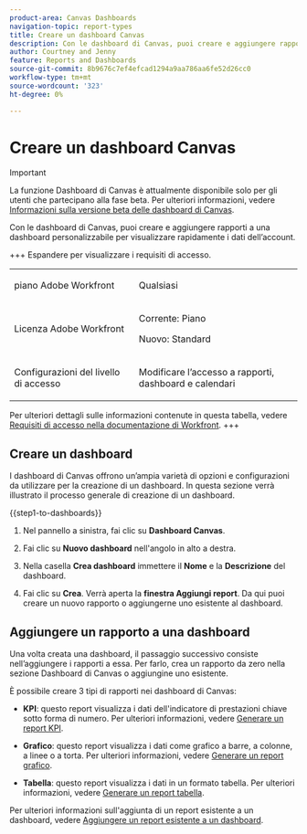 ```yaml
---
product-area: Canvas Dashboards
navigation-topic: report-types
title: Creare un dashboard Canvas
description: Con le dashboard di Canvas, puoi creare e aggiungere rapporti a una dashboard personalizzabile per visualizzare rapidamente i dati dell’account.
author: Courtney and Jenny
feature: Reports and Dashboards
source-git-commit: 8b9676c7ef4efcad1294a9aa786aa6fe52d26cc0
workflow-type: tm+mt
source-wordcount: '323'
ht-degree: 0%

---
```


# Creare un dashboard Canvas

>[!IMPORTANT]
>
>La funzione Dashboard di Canvas è attualmente disponibile solo per gli utenti che partecipano alla fase beta. Per ulteriori informazioni, vedere [Informazioni sulla versione beta delle dashboard di Canvas](/help/quicksilver/product-announcements/betas/canvas-dashboards-beta/canvas-dashboards-beta-information.md).

Con le dashboard di Canvas, puoi creare e aggiungere rapporti a una dashboard personalizzabile per visualizzare rapidamente i dati dell’account.

+++ Espandere per visualizzare i requisiti di accesso.

<table style="table-layout:auto"> 
<col> 
</col> 
<col> 
</col> 
<tbody> 
<tr> 
   <td role="rowheader"><p>piano Adobe Workfront</p></td> 
   <td> 
<p>Qualsiasi </p> 
   </td> 
<tr> 
 <tr> 
   <td role="rowheader"><p>Licenza Adobe Workfront</p></td> 
   <td> 
<p>Corrente: Piano </p> 
<p>Nuovo: Standard</p> 
   </td> 
   </tr> 
  </tr> 
  <tr> 
   <td role="rowheader"><p>Configurazioni del livello di accesso</p></td> 
   <td><p>Modificare l’accesso a rapporti, dashboard e calendari</p>
  </td> 
  </tr>  
</tbody> 
</table>

Per ulteriori dettagli sulle informazioni contenute in questa tabella, vedere [Requisiti di accesso nella documentazione di Workfront](/help/quicksilver/administration-and-setup/add-users/access-levels-and-object-permissions/access-level-requirements-in-documentation.md).
+++

## Creare un dashboard

I dashboard di Canvas offrono un’ampia varietà di opzioni e configurazioni da utilizzare per la creazione di un dashboard. In questa sezione verrà illustrato il processo generale di creazione di un dashboard.

{{step1-to-dashboards}}

1. Nel pannello a sinistra, fai clic su **Dashboard Canvas**.

1. Fai clic su **Nuovo dashboard** nell&#39;angolo in alto a destra.

1. Nella casella **Crea dashboard** immettere il **Nome** e la **Descrizione** del dashboard.

1. Fai clic su **Crea**. Verrà aperta la **finestra Aggiungi report**. Da qui puoi creare un nuovo rapporto o aggiungerne uno esistente al dashboard.

## Aggiungere un rapporto a una dashboard

Una volta creata una dashboard, il passaggio successivo consiste nell’aggiungere i rapporti a essa. Per farlo, crea un rapporto da zero nella sezione Dashboard di Canvas o aggiungine uno esistente.

È possibile creare 3 tipi di rapporti nei dashboard di Canvas:

* **KPI**: questo report visualizza i dati dell&#39;indicatore di prestazioni chiave sotto forma di numero.
Per ulteriori informazioni, vedere [Generare un report KPI](/help/quicksilver/reports-and-dashboards/canvas-dashboards/add-reports/build-kpi-report.md).

* **Grafico**: questo report visualizza i dati come grafico a barre, a colonne, a linee o a torta.
Per ulteriori informazioni, vedere [Generare un report grafico](/help/quicksilver/reports-and-dashboards/canvas-dashboards/add-reports/build-chart-report.md).

* **Tabella**: questo report visualizza i dati in un formato tabella.
Per ulteriori informazioni, vedere [Generare un report tabella](/help/quicksilver/reports-and-dashboards/canvas-dashboards/add-reports/build-table-report.md).

Per ulteriori informazioni sull&#39;aggiunta di un report esistente a un dashboard, vedere [Aggiungere un report esistente a un dashboard](/help/quicksilver/reports-and-dashboards/canvas-dashboards/add-reports/add-existing-report.md).